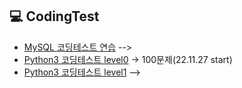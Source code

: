 ## 💻 CodingTest

- [MySQL 코딩테스트 연습](https://xod22.tistory.com/category/MySQL?page=2) -->
- [Python3 코딩테스트 level0](https://school.programmers.co.kr/learn/challenges/beginner?order=acceptance_desc&page=1&languages=python3) -> 100문제(22.11.27 start)
- [Python3 코딩테스트 level1](https://school.programmers.co.kr/learn/challenges?order=recent&page=1&languages=python3&levels=1) -->
